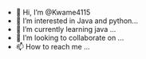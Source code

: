 - 👋 Hi, I’m @Kwame4115
- 👀 I’m interested in Java and python...
- 🌱 I’m currently learning java ...
- 💞️ I’m looking to collaborate on ...
- 📫 How to reach me ...

<!---
Kwame4115/Kwame4115 is a ✨ special ✨ repository because its `README.md` (this file) appears on your GitHub profile.
You can click the Preview link to take a look at your changes.
--->
